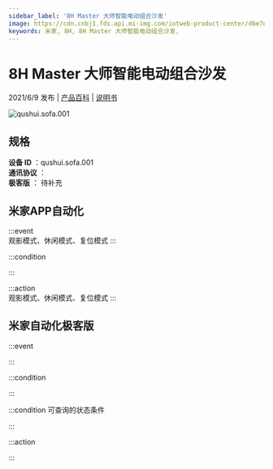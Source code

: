```yaml
---
sidebar_label: '8H Master 大师智能电动组合沙发'
image: https://cdn.cnbj1.fds.api.mi-img.com/iotweb-product-center/d6e7ecb48a436c7e761ed344422ebd66_168×168.png?GalaxyAccessKeyId=AKVGLQWBOVIRQ3XLEW&Expires=9223372036854775807&Signature=uIQnlU56gKkbFo53Leh05OKJd9U=
keywords: 米家, 8H, 8H Master 大师智能电动组合沙发, 
---
```

# 8H Master 大师智能电动组合沙发

2021/6/9 发布 | [产品百科](https://home.mi.com/webapp/content/baike/product/index.html?model=qushui.sofa.001/) | [说明书](https://home.mi.com/views/introduction.html?model=qushui.sofa.001&region=cn)

![qushui.sofa.001](https://cdn.cnbj1.fds.api.mi-img.com/iotweb-product-center/d6e7ecb48a436c7e761ed344422ebd66_168×168.png?GalaxyAccessKeyId=AKVGLQWBOVIRQ3XLEW&Expires=9223372036854775807&Signature=uIQnlU56gKkbFo53Leh05OKJd9U=)

## 规格  
> 
**设备 ID** ：qushui.sofa.001  
**通讯协议** ：  
**极客版**  ： 待补充 


## 米家APP自动化  

:::event  
观影模式、休闲模式、复位模式
:::

:::condition  

:::

:::action   
观影模式、休闲模式、复位模式
:::

## 米家自动化极客版  

:::event  

:::

:::condition  

:::

:::condition 可查询的状态条件  

:::

:::action  

:::

        
